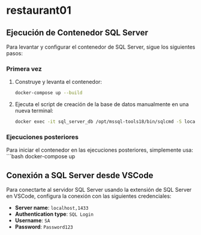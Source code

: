 # restaurant01

## Ejecución de Contenedor SQL Server

Para levantar y configurar el contenedor de SQL Server, sigue los siguientes pasos:

### Primera vez

1. Construye y levanta el contenedor:
   ```bash
   docker-compose up --build

2. Ejecuta el script de creación de la base de datos manualmente en una nueva terminal:
    ```bash
    docker exec -it sql_server_db /opt/mssql-tools18/bin/sqlcmd -S localhost -U SA -P 'Password123' -i /scripts/create_db.sql -N -C

### Ejecuciones posteriores

Para iniciar el contenedor en las ejecuciones posteriores, simplemente usa:
    ```bash
    docker-compose up

## Conexión a SQL Server desde VSCode

Para conectarte al servidor SQL Server usando la extensión de SQL Server en VSCode, configura la conexión con las siguientes credenciales:

- **Server name**: `localhost,1433`
- **Authentication type**: `SQL Login`
- **Username**: `SA`
- **Password**: `Password123`



